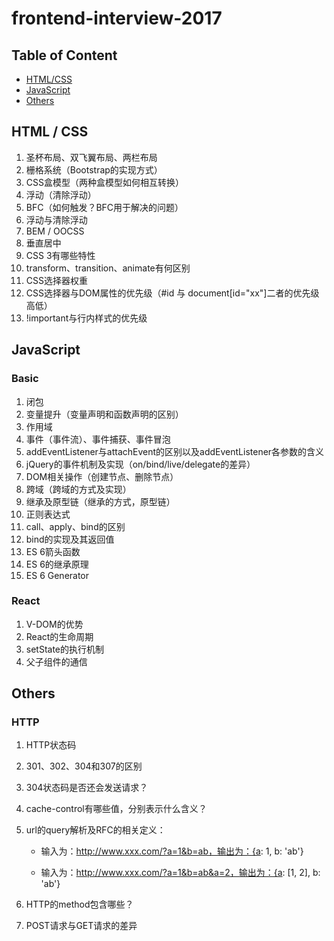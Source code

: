 # frontend-interview-2017

## Table of Content

* [HTML/CSS](#HTML/CSS)
* [JavaScript](#JavaScript)
* [Others](#Others)

## HTML / CSS

1. 圣杯布局、双飞翼布局、两栏布局
2. 栅格系统（Bootstrap的实现方式）
3. CSS盒模型（两种盒模型如何相互转换）
4. 浮动（清除浮动）
5. BFC（如何触发？BFC用于解决的问题）
6. 浮动与清除浮动
7. BEM / OOCSS
8. 垂直居中
9. CSS 3有哪些特性
10. transform、transition、animate有何区别
11. CSS选择器权重
12. CSS选择器与DOM属性的优先级（#id 与 document[id="xx"]二者的优先级高低）
13. !important与行内样式的优先级

## JavaScript

### Basic

1. 闭包
2. 变量提升（变量声明和函数声明的区别）
3. 作用域
4. 事件（事件流）、事件捕获、事件冒泡
5. addEventListener与attachEvent的区别以及addEventListener各参数的含义
6. jQuery的事件机制及实现（on/bind/live/delegate的差异）
7. DOM相关操作（创建节点、删除节点）
8. 跨域（跨域的方式及实现）
9. 继承及原型链（继承的方式，原型链）
10. 正则表达式
11. call、apply、bind的区别
12. bind的实现及其返回值
13. ES 6箭头函数
14. ES 6的继承原理
15. ES 6 Generator

### React

1. V-DOM的优势
2. React的生命周期
3. setState的执行机制
4. 父子组件的通信

## Others

### HTTP

1. HTTP状态码
2. 301、302、304和307的区别
3. 304状态码是否还会发送请求？
3. cache-control有哪些值，分别表示什么含义？
4. url的query解析及RFC的相关定义：

	* 输入为：http://www.xxx.com/?a=1&b=ab，输出为：{a: 1, b: 'ab'}

	* 输入为：http://www.xxx.com/?a=1&b=ab&a=2，输出为：{a: [1, 2], b: 'ab'}

5. HTTP的method包含哪些？
6. POST请求与GET请求的差异
	
